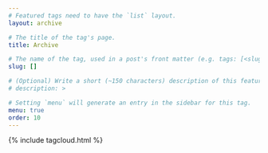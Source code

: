 ```yaml
---
# Featured tags need to have the `list` layout.
layout: archive

# The title of the tag's page.
title: Archive

# The name of the tag, used in a post's front matter (e.g. tags: [<slug>]).
slug: []

# (Optional) Write a short (~150 characters) description of this featured tag.
# description: >

# Setting `menu` will generate an entry in the sidebar for this tag.
menu: true
order: 10
---
```


{% include tagcloud.html %}
